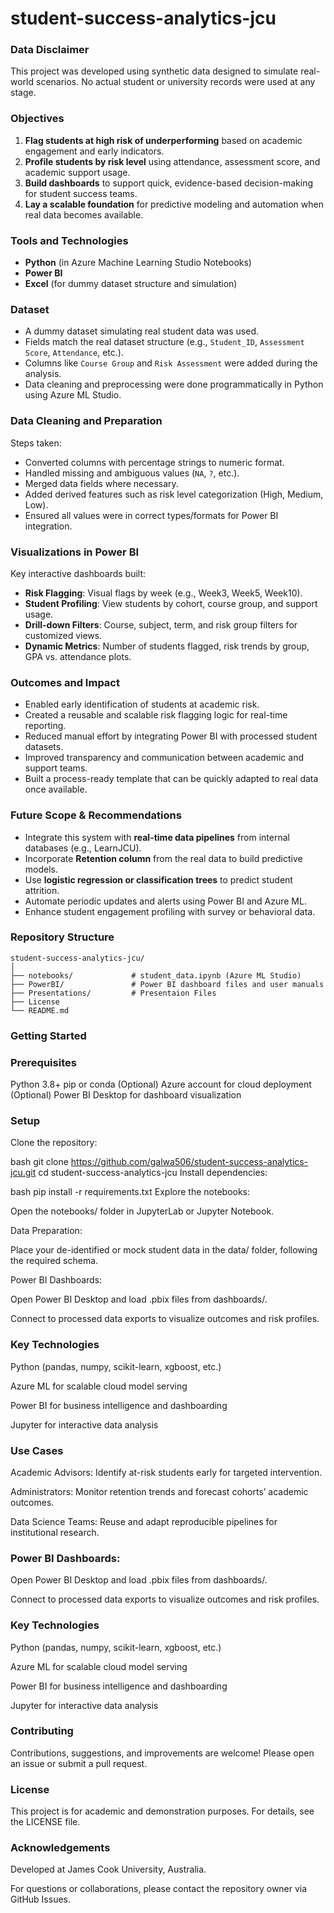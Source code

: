# student-success-analytics-jcu

### Data Disclaimer
This project was developed using synthetic data designed to simulate real-world scenarios. No actual student or university records were used at any stage.

### Objectives

1. **Flag students at high risk of underperforming** based on academic engagement and early indicators.
2. **Profile students by risk level** using attendance, assessment score, and academic support usage.
3. **Build dashboards** to support quick, evidence-based decision-making for student success teams.
4. **Lay a scalable foundation** for predictive modeling and automation when real data becomes available.

### Tools and Technologies

- **Python** (in Azure Machine Learning Studio Notebooks)
- **Power BI**
- **Excel** (for dummy dataset structure and simulation)

### Dataset

- A dummy dataset simulating real student data was used.
- Fields match the real dataset structure (e.g., `Student_ID`, `Assessment Score`, `Attendance`, etc.).
- Columns like `Course Group` and `Risk Assessment` were added during the analysis.
- Data cleaning and preprocessing were done programmatically in Python using Azure ML Studio.

### Data Cleaning and Preparation

Steps taken:
- Converted columns with percentage strings to numeric format.
- Handled missing and ambiguous values (`NA`, `?`, etc.).
- Merged data fields where necessary.
- Added derived features such as risk level categorization (High, Medium, Low).
- Ensured all values were in correct types/formats for Power BI integration.

### Visualizations in Power BI

Key interactive dashboards built:
- **Risk Flagging**: Visual flags by week (e.g., Week3, Week5, Week10).
- **Student Profiling**: View students by cohort, course group, and support usage.
- **Drill-down Filters**: Course, subject, term, and risk group filters for customized views.
- **Dynamic Metrics**: Number of students flagged, risk trends by group, GPA vs. attendance plots.

### Outcomes and Impact

- Enabled early identification of students at academic risk.
- Created a reusable and scalable risk flagging logic for real-time reporting.
- Reduced manual effort by integrating Power BI with processed student datasets.
- Improved transparency and communication between academic and support teams.
- Built a process-ready template that can be quickly adapted to real data once available.

### Future Scope & Recommendations

- Integrate this system with **real-time data pipelines** from internal databases (e.g., LearnJCU).
- Incorporate **Retention column** from the real data to build predictive models.
- Use **logistic regression or classification trees** to predict student attrition.
- Automate periodic updates and alerts using Power BI and Azure ML.
- Enhance student engagement profiling with survey or behavioral data.

### Repository Structure
```text
student-success-analytics-jcu/
│
├── notebooks/             # student_data.ipynb (Azure ML Studio)
├── PowerBI/               # Power BI dashboard files and user manuals
├── Presentations/         # Presentaion Files
├── License
└── README.md
```
### Getting Started

### Prerequisites
Python 3.8+
pip or conda
(Optional) Azure account for cloud deployment
(Optional) Power BI Desktop for dashboard visualization

### Setup
Clone the repository:

bash
git clone https://github.com/galwa506/student-success-analytics-jcu.git
cd student-success-analytics-jcu
Install dependencies:

bash
pip install -r requirements.txt
Explore the notebooks:

Open the notebooks/ folder in JupyterLab or Jupyter Notebook.

Data Preparation:

Place your de-identified or mock student data in the data/ folder, following the required schema.

Power BI Dashboards:

Open Power BI Desktop and load .pbix files from dashboards/.

Connect to processed data exports to visualize outcomes and risk profiles.

### Key Technologies
Python (pandas, numpy, scikit-learn, xgboost, etc.)

Azure ML for scalable cloud model serving

Power BI for business intelligence and dashboarding

Jupyter for interactive data analysis

### Use Cases
Academic Advisors: Identify at-risk students early for targeted intervention.

Administrators: Monitor retention trends and forecast cohorts’ academic outcomes.

Data Science Teams: Reuse and adapt reproducible pipelines for institutional research.

### Power BI Dashboards:

Open Power BI Desktop and load .pbix files from dashboards/.

Connect to processed data exports to visualize outcomes and risk profiles.

### Key Technologies
Python (pandas, numpy, scikit-learn, xgboost, etc.)

Azure ML for scalable cloud model serving

Power BI for business intelligence and dashboarding

Jupyter for interactive data analysis

### Contributing
Contributions, suggestions, and improvements are welcome! Please open an issue or submit a pull request.

### License
This project is for academic and demonstration purposes. For details, see the LICENSE file.

### Acknowledgements
Developed at James Cook University, Australia.

For questions or collaborations, please contact the repository owner via GitHub Issues.

